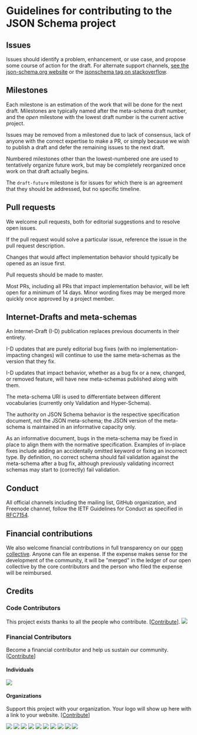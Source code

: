 # Guidelines for contributing to the JSON Schema project

## Issues

Issues should identify a problem, enhancement, or use case, and propose some course of action for the draft. For alternate support channels, [see the json-schema.org website](http://json-schema.org/) or the [jsonschema tag on stackoverflow](https://stackoverflow.com/tags/jsonschema).

## Milestones

Each milestone is an estimation of the work that will be done for the next draft.  Milestones are typically named after the meta-schema draft number, and the *open* milestone with the lowest draft number is the current active project.

Issues may be removed from a milestoned due to lack of consensus, lack of anyone with the correct expertise to make a PR, or simply because we wish to publish a draft and defer the remaining issues to the next draft.

Numbered milestones other than the lowest-numbered one are used to tentatively organize future work, but may be completely reorganized once work on that draft actually begins.

The `draft-future` milestone is for issues for which there is an agreement that they should be addressed, but no specific timeline.

## Pull requests

We welcome pull requests, both for editorial suggestions and to resolve open issues.

If the pull request would solve a particular issue, reference the issue in the pull request description.

Changes that would affect implementation behavior should typically be opened as an issue first.

Pull requests should be made to master.

Most PRs, including all PRs that impact implementation behavior, will be left open for a minimum of 14 days.  Minor wording fixes may be merged more quickly once approved by a project member.

## Internet-Drafts and meta-schemas

An Internet-Draft (I-D) publication replaces previous documents in their entirety.

I-D updates that are purely editorial bug fixes (with no implementation-impacting changes) will continue to use the same meta-schemas as the version that they fix.

I-D updates that impact behavior, whether as a bug fix or a new, changed, or removed feature, will have new meta-schemas published along with them.

The meta-schema URI is used to differentiate between different vocabularies (currently only Validation and Hyper-Schema).

The authority on JSON Schema behavior is the respective specification document, not the JSON meta-schema; the JSON version of the meta-schema is maintained in an informative capacity only.

As an informative document, bugs in the meta-schema may be fixed in place to align them with the normative specification.  Examples of in-place fixes include adding an accidentally omitted keyword or fixing an incorrect type.  By definition, no correct schema should fail validation against the meta-schema after a bug fix, although previously validating incorrect schemas may start to (correctly) fail validation.

## Conduct

All official channels including the mailing list, GitHub organization, and Freenode channel, follow the IETF Guidelines for Conduct as specified in [RFC7154](https://tools.ietf.org/html/rfc7154).


## Financial contributions

We also welcome financial contributions in full transparency on our [open collective](https://opencollective.com/json-schema).
Anyone can file an expense. If the expense makes sense for the development of the community, it will be "merged" in the ledger of our open collective by the core contributors and the person who filed the expense will be reimbursed.

## Credits

### Code Contributors

This project exists thanks to all the people who contribute. [[Contribute](CONTRIBUTING.md)].
<a href="https://github.com/json-schema-org/json-schema-spec/graphs/contributors"><img src="https://opencollective.com/json-schema/contributors.svg?width=890&button=false" /></a>

### Financial Contributors

Become a financial contributor and help us sustain our community. [[Contribute](https://opencollective.com/json-schema/contribute)]

#### Individuals

<a href="https://opencollective.com/json-schema"><img src="https://opencollective.com/json-schema/individuals.svg?width=890"></a>

#### Organizations

Support this project with your organization. Your logo will show up here with a link to your website. [[Contribute](https://opencollective.com/json-schema/contribute)]

<a href="https://opencollective.com/json-schema/organization/0/website"><img src="https://opencollective.com/json-schema/organization/0/avatar.svg"></a>
<a href="https://opencollective.com/json-schema/organization/1/website"><img src="https://opencollective.com/json-schema/organization/1/avatar.svg"></a>
<a href="https://opencollective.com/json-schema/organization/2/website"><img src="https://opencollective.com/json-schema/organization/2/avatar.svg"></a>
<a href="https://opencollective.com/json-schema/organization/3/website"><img src="https://opencollective.com/json-schema/organization/3/avatar.svg"></a>
<a href="https://opencollective.com/json-schema/organization/4/website"><img src="https://opencollective.com/json-schema/organization/4/avatar.svg"></a>
<a href="https://opencollective.com/json-schema/organization/5/website"><img src="https://opencollective.com/json-schema/organization/5/avatar.svg"></a>
<a href="https://opencollective.com/json-schema/organization/6/website"><img src="https://opencollective.com/json-schema/organization/6/avatar.svg"></a>
<a href="https://opencollective.com/json-schema/organization/7/website"><img src="https://opencollective.com/json-schema/organization/7/avatar.svg"></a>
<a href="https://opencollective.com/json-schema/organization/8/website"><img src="https://opencollective.com/json-schema/organization/8/avatar.svg"></a>
<a href="https://opencollective.com/json-schema/organization/9/website"><img src="https://opencollective.com/json-schema/organization/9/avatar.svg"></a>
